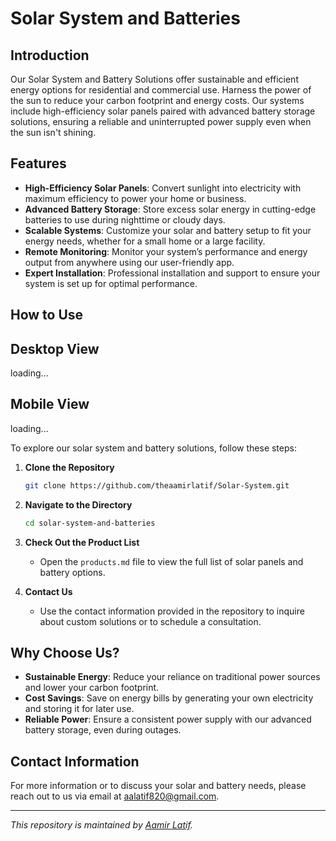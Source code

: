 # Solar System and Batteries

## Introduction

Our Solar System and Battery Solutions offer sustainable and efficient energy options for residential and commercial use. Harness the power of the sun to reduce your carbon footprint and energy costs. Our systems include high-efficiency solar panels paired with advanced battery storage solutions, ensuring a reliable and uninterrupted power supply even when the sun isn't shining.

## Features

- **High-Efficiency Solar Panels**: Convert sunlight into electricity with maximum efficiency to power your home or business.
- **Advanced Battery Storage**: Store excess solar energy in cutting-edge batteries to use during nighttime or cloudy days.
- **Scalable Systems**: Customize your solar and battery setup to fit your energy needs, whether for a small home or a large facility.
- **Remote Monitoring**: Monitor your system’s performance and energy output from anywhere using our user-friendly app.
- **Expert Installation**: Professional installation and support to ensure your system is set up for optimal performance.

## How to Use
## Desktop View
loading...
## Mobile View
loading...

To explore our solar system and battery solutions, follow these steps:

1. **Clone the Repository**
    ```bash
    git clone https://github.com/theaamirlatif/Solar-System.git
    ```

2. **Navigate to the Directory**
    ```bash
    cd solar-system-and-batteries
    ```

3. **Check Out the Product List**
    - Open the `products.md` file to view the full list of solar panels and battery options.

4. **Contact Us**
    - Use the contact information provided in the repository to inquire about custom solutions or to schedule a consultation.

## Why Choose Us?

- **Sustainable Energy**: Reduce your reliance on traditional power sources and lower your carbon footprint.
- **Cost Savings**: Save on energy bills by generating your own electricity and storing it for later use.
- **Reliable Power**: Ensure a consistent power supply with our advanced battery storage, even during outages.

## Contact Information

For more information or to discuss your solar and battery needs, please reach out to us via email at [aalatif820@gmail.com](mailto:aalatif820@gmail.com).

---

*This repository is maintained by [Aamir Latif](https://github.com/theaamirlatif).*
